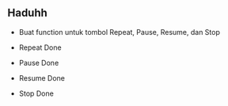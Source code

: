 ## Haduhh
- Buat function untuk tombol Repeat, Pause, Resume, dan Stop

- Repeat Done
- Pause Done
- Resume Done
- Stop Done